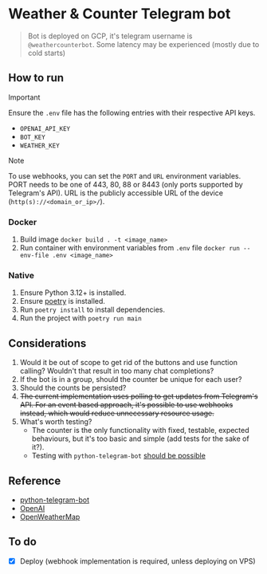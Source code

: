 # Weather & Counter Telegram bot

> Bot is deployed on GCP, it's telegram username is `@weathercounterbot`.
> Some latency may be experienced (mostly due to cold starts)

## How to run

> [!IMPORTANT]
> Ensure the `.env` file has the following entries with their respective API keys.
>
> - `OPENAI_API_KEY`
> - `BOT_KEY`
> - `WEATHER_KEY`

> [!NOTE]
> To use webhooks, you can set the `PORT` and `URL` environment variables.
> PORT needs to be one of 443, 80, 88 or 8443 (only ports supported by Telegram's API).
> URL is the publicly accessible URL of the device (`http(s)://<domain_or_ip>/`).

### Docker

1. Build image `docker build . -t <image_name>`
2. Run container with environment variables from `.env` file
   `docker run --env-file .env <image_name>`

### Native

1. Ensure Python 3.12+ is installed.
2. Ensure [poetry](https://python-poetry.org/docs/#installation) is installed.
3. Run `poetry install` to install dependencies.
4. Run the project with `poetry run main`

## Considerations

1. Would it be out of scope to get rid of the buttons and use function calling?
   Wouldn't that result in too many chat completions?
2. If the bot is in a group, should the counter be unique for each user?
3. Should the counts be persisted?
4. ~~The current implementation uses polling to get updates from Telegram's API.
   For an event based approach, it's possible to use webhooks instead,
   which would reduce unnecessary resource usage.~~
5. What's worth testing?
   - The counter is the only functionality with fixed, testable, expected behaviours,
     but it's too basic and simple (add tests for the sake of it?).
   - Testing with `python-telegram-bot` [should be possible](https://github.com/python-telegram-bot/python-telegram-bot/wiki/Writing-Tests)

## Reference

- [python-telegram-bot](https://github.com/python-telegram-bot/python-telegram-bot/wiki/Architecture)
- [OpenAI](https://platform.openai.com/docs/concepts)
- [OpenWeatherMap](https://openweathermap.org/current)

## To do

- [x] Deploy (webhook implementation is required, unless deploying on VPS)

